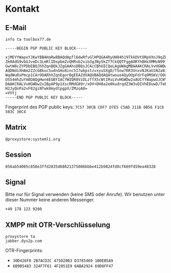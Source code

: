 # Kontakt

## E-Mail

<code>info <span class="ritole">ta</span> toolbox77.de</code>

```
-----BEGIN PGP PUBLIC KEY BLOCK-----

xjMEYYWapxYJKwYBBAHaRw8BAQdApfl6dwRfvGlHPQGA4RyUH84h19TkkDVtDRpVXnJ9qZDNJWlu
Zm9AdG9vbGJveDc3LmRlIDxpbmZvQHRvb2xib3g3Ny5kZT7CkQQTFggAORYhBHxXMMvN99flxa0h
GwtW8cZYPDbEBQJhhZqnBQkJZgGAAhsDBQsJCAcCBhUICQoLAgUWAgMBAAAKCRALVvHGWDw2xD+/
AQDNdiXHAm2ZZcGBkucSudnGHu8inc5I7wkpstzvxyuSXgD/TSnw7KR3VnxvNJKaU1N2a8iRyg7s
WqdWuRxPmcp1CArOOARhhZqnEgorBgEEAZdVAQUBAQdAQAtwouo4QyOOpFdrFq9MSKV/OOu8IAfx
US54mhZuYm8DAQgHwn4EGBYIACYWIQR8VzDLzffX5cWtIRsLVvHGWDw2xAUCYYWapwUJCWYBgAIb
DAAKCRALVvHGWDw2xIBpAP9p1XscRMdG89r/xOV+DH8a2e0kudrqdZ3W3vDIVhEOuwD/TeBybw2P
H2JyQnPa2vF82giNTwk0mydtpgpX/ZMzoA8=
=VVtj
-----END PGP PUBLIC KEY BLOCK-----
```

Fingerprint des PGP public keys: `7C57 30CB CDF7 D7E5 C5AD 211B 0B56 F1C6 583C 36C4`

## Matrix

`@proxystore:systemli.org`

## Session

`056ab54005c858e3ffd2835d68621375006bbbe412b9824fd8cf669f459ea48328`

## Signal

Bitte nur für Signal verwenden (keine SMS oder Anrufe). Wir benutzen unter dieser Nummer keine anderen Messenger.

`+49 178 123 9200`

## XMPP mit OTR-Verschlüsselung

<code>proxystore <span class="ritole">ta</span> jabber.dys2p.com</code>

OTR-Fingerprints:

* `30D426F8 2B7ACD2C 475D20B3 D3785469 1B0EB5A9`
* `6B9B5483 324F7F61 4F2051E9 6ABA2924 69D8FF47`

